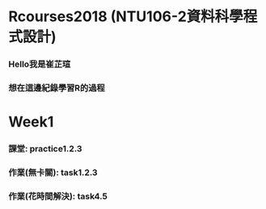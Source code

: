 # Rcourses2018 (NTU106-2資料科學程式設計)
### Hello我是崔芷瑄
### 想在這邊紀錄學習R的過程
# Week1
### 課堂: practice1.2.3
### 作業(無卡關): task1.2.3
### 作業(花時間解決): task4.5
